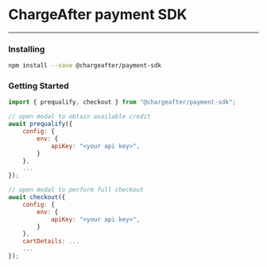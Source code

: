# ChargeAfter payment SDK
----------

### Installing

```bash
npm install --save @chargeafter/payment-sdk
```

### Getting Started

```javascript
import { prequalify, checkout } from "@chargeafter/payment-sdk";

// open modal to obtain available credit
await prequalify({
    config: {
        env: {
            apiKey: "<your api key>",
        }
    },
    ...
});

// open modal to perform full checkout
await checkout({
    config: {
        env: {
            apiKey: "<your api key>",
        }
    },
    cartDetails: ...
    ...
});
```
